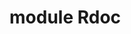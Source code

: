 # module Rdoc [](#module-Rdoc) [](#top)


  
  
  
  
  
    
    
      
      
      
  
    
    
      
      
      
  

